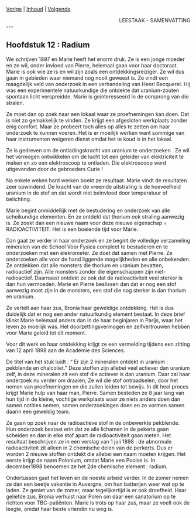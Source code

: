 [Vorige](hfst11_marie_curie.md) | [Inhoud](inhoudsopgave.md) | [Volgende](hfst13_4_jaren_in_de_schuur.md)

<div style="text-align: right">LEESTAAK - SAMENVATTING</div>
---

## Hoofdstuk 12 : Radium

We schrijven 1897 en Marie heeft het enorm druk. Ze is een jonge moeder en ze wil, onder invloed van Pierre, helemaal gaan voor haar doctoraat. Marie is ook wie ze is en wil zijn zoals een ontdekkingsreiziger. Ze wil dus gaan in gebieden waar niemand nog nooit geweest is. Ze vindt een maagdelijk veld van onderzoek in een verhandeling van Henri Becquerel. Hij was een experimentele natuurkundige die ontdekte dat uranium-zouten spontaan licht verspreidde. Marie is geinteresseerd in de oorsprong van die stralen.

Ze moet dan op zoek naar een lokaal waar ze proefnemingen kan doen. Dat is niet zo gemakkelijk te vinden. Ze krijgt een afgesloten werkplaats zonder enig comfort. Maar ze probeert toch alles op alles te zetten om haar onderzoek te kunnen voeren. Het is er moeilijk werken want sommige van haar instrumenten weigeren dienst omdat het te koud is in het lokaal.

Ze is gedreven om de ontladingskracht van uranium te onderzoeken . Ze wil het vermogen ontwikkelen om de lucht tot een geleider van elektriciteit te maken en zo een elektroscoop te ontladen. Die elektroscoop werd uitgevonden door de gebroeders Curie !

Na enkele weken hard werken boekt ze resultaat. Marie vindt de resultaten zeer opwindend.  De kracht van de vreemde uitstraling is de hoeveelheid uranium in de stof en dat wordt niet beïnvloed door temperatuur of belichting.

Marie begint onmiddellijk met de bestudering en onderzoek van alle scheikundige elementen. En ze ontdekt dat thorium ook straling aanwezig is. Ze zoekt dan een nieuwe naam voor deze nieuwe eigenschap = RADIOACTIVITEIT. Het is een boeiende tijd voor Marie.

Dan gaat ze verder in haar onderzoek en ze begint de volledige verzameling mineralen van de School Voor Fysica compleet te bestuderen en te onderzoeken met een elekrometer. Ze doet dat samen met Pierre. Ze onderzoeken alle voor de hand liggende mogelijkheden en alle onbekenden. Ze ontdekken dat alle monsters die thorium en uranium bevatten, radioactief zijn. Alle monsters zonder die eigenschappen zijn niet-radioactief. Daarnaast ontdekt ze ook dat de radioactiviteit veel sterker is dan hun vermoeden. Marie en Pierre beslissen dan dat er nog een stof aanwezig moet zijn in de monsters, een stof die nog sterker is dan thorium en uranium.

Ze vertelt aan haar zus, Bronia haar geweldige ontdekking. Het is dus duidelijk dat er nog een ander natuurkundig element bestaat. In deze brief klinkt Marie helemaal anders dan in de haar beginjaren in Parijs, waar het leven zo moeilijk was. Het doorzettingsvermogen en zelfvertrouwen hebben voor Marie geleid tot dit moment.

Voor dit werk en haar ontdekking krijgt ze een vermelding tijdens een zitting van 12 april 1898 aan de Académie des Sciences.

De titel van het stuk luidt : “ Er zijn 2 mineralen ontdekt in uranium : pekblende en chalcoliet.” Deze stoffen zijn allebei veel actiever dan uranium zelf, in deze mineralen zit een stof die actiever is dan uranium. Daar zal haar onderzoek nu verder om draaien, Ze wil die stof ontraadselen, door het nemen van proefnemingen en die zullen leiden tot bewijs. In dit heel proces krijgt Marie hulp van haar man, Pierre. Samen besteden ze 8 jaar lang van hun tijd in de kleine, vochtige werkplaats waar ze niets anders doen dan samen notities nemen, samen onderzoekingen doen en ze vormen samen daarin een geweldig team.

Ze gaan op zoek naar de radioactieve stof in de onbewerkte pekblende. Hun onderzoek bestaat erin dat ze alle lichamen in de pekerts gaan scheiden en dan in elke stof apart de radioactiviteit gaan meten.  Het resultaat beschrijven ze in een verslag van 1 juli 1898 : de abnormale radioactiviteit zit alleen in  2 chemische delen van de perkerts. Dus er worden 2 nieuwe stoffen ontdekt die allebei een naam moeten krijgen. Het eerste krijgt de naam Polonium, omdat Marie een Poolse is.  In december1898 benoemen ze het 2de chemische element : radium.

Ondertussen gaat het leven en de noeste arbeid verder. In de zomer nemen ze dan een beetje vakantie in Auvergne, om hun batterijen weer wat op te laden. Ze geniet van de zomer, maar tegelijkertijd is er ook droefheid. Haar geliefde zus, Bronia verhuist naar Polen om daar een sanatorium op te richten voor TBC-patiënten. Marie is trots op haar zus, maar ze voelt ook de leegte, omdat haar beste vriendin nu weg is.
